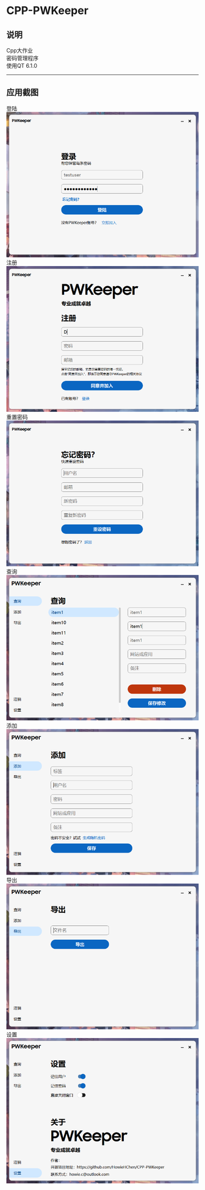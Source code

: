 # CPP-PWKeeper
## 说明
Cpp大作业  
密码管理程序  
使用QT 6.1.0  

_______________________________________________________________

## 应用截图
登陆  
![图片alt](/Screenshot/SignInPage.png "SignInPage")  
注册  
![图片alt](/Screenshot/SignUpPage.png "SignUpPage")  
重置密码  
![图片alt](/Screenshot/ForgetPWPage.png "ForgetPWPage")  
查询  
![图片alt](/Screenshot/ViewPage.png "ViewPage")  
添加  
![图片alt](/Screenshot/AddPage.png "AddPage")  
导出  
![图片alt](/Screenshot/OutputPage.png "OutputPage")  
设置
![图片alt](/Screenshot/SettingsPage.png "SettingsPage")  
